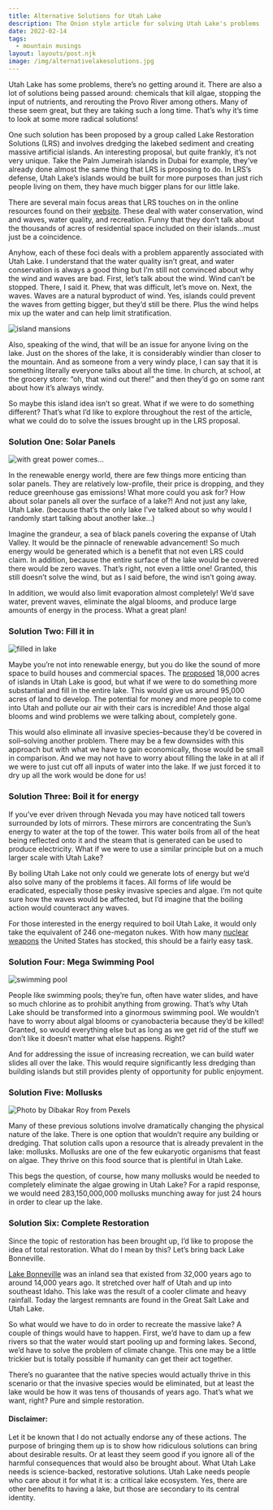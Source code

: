 ```yaml
---
title: Alternative Solutions for Utah Lake
description: The Onion style article for solving Utah Lake's problems
date: 2022-02-14
tags:
  - mountain musings
layout: layouts/post.njk
image: /img/alternativelakesolutions.jpg
---
```


Utah Lake has some problems, there’s no getting around it. There are also a lot of solutions being passed around: chemicals that kill algae, stopping the input of nutrients, and rerouting the Provo River among others. Many of these seem great, but they are taking such a long time. That’s why it’s time to look at some more radical solutions!

One such solution has been proposed by a group called Lake Restoration Solutions (LRS) and involves dredging the lakebed sediment and creating massive artificial islands. An interesting proposal, but quite frankly, it’s not very unique. Take the Palm Jumeirah islands in Dubai for example, they’ve already done almost the same thing that LRS is proposing to do. In LRS’s defense, Utah Lake’s islands would be built for more purposes than just rich people living on them, they have much bigger plans for our little lake.

There are several main focus areas that LRS touches on in the online resources found on their [website](https://www.lakerestorationsolutions.com 'LRS website'). These deal with water conservation, wind and waves, water quality, and recreation. Funny that they don’t talk about the thousands of acres of residential space included on their islands…must just be a coincidence.

Anyhow, each of these foci deals with a problem apparently associated with Utah Lake. I understand that the water quality isn’t great, and water conservation is always a good thing but I’m still not convinced about why the wind and waves are bad. First, let’s talk about the wind. Wind can’t be stopped. There, I said it. Phew, that was difficult, let’s move on. Next, the waves. Waves are a natural byproduct of wind. Yes, islands could prevent the waves from getting bigger, but they’d still be there. Plus the wind helps mix up the water and can help limit stratification.

<img src="/img/lakeislands.jpg" alt="island mansions" class="left">

Also, speaking of the wind, that will be an issue for anyone living on the lake. Just on the shores of the lake, it is considerably windier than closer to the mountain. And as someone from a very windy place, I can say that it is something literally everyone talks about all the time. In church, at school, at the grocery store: “oh, that wind out there!” and then they’d go on some rant about how it’s always windy.

So maybe this island idea isn’t so great. What if we were to do something different?  That’s what I’d like to explore throughout the rest of the article, what we could do to solve the issues brought up in the LRS proposal.

### Solution One: Solar Panels
<img src="/img/solarPanels.jpg" alt="with great power comes..." class="right">

In the renewable energy world, there are few things more enticing than solar panels. They are relatively low-profile, their price is dropping, and they reduce greenhouse gas emissions! What more could you ask for? How about solar panels all over the surface of a lake?! And not just any lake, Utah Lake. (because that’s the only lake I’ve talked about so why would I randomly start talking about another lake…)

Imagine the grandeur, a sea of black panels covering the expanse of Utah Valley. It would be the pinnacle of renewable advancement! So much energy would be generated which is a benefit that not even LRS could claim. In addition, because the entire surface of the lake would be covered there would be zero waves. That’s right, not even a little one! Granted, this still doesn’t solve the wind, but as I said before, the wind isn’t going away. 

In addition, we would also limit evaporation almost completely! We’d save water, prevent waves, eliminate the algal blooms, and produce large amounts of energy in the process. What a great plan!

### Solution Two: Fill it in
<img src="/img/utah_lake_corn.jpg" alt="filled in lake" class="left">

Maybe you’re not into renewable energy, but you do like the sound of more space to build houses and commercial spaces. The [proposed](https://www.spk.usace.army.mil/Missions/Regulatory/Utah-Lake-Restoration-Project/ 'LRS proposal') 18,000 acres of islands in Utah Lake is good, but what if we were to do something more substantial and fill in the entire lake. This would give us around 95,000 acres of land to develop. The potential for money and more people to come into Utah and pollute our air with their cars is incredible! And those algal blooms and wind problems we were talking about, completely gone. 

This would also eliminate all invasive species–because they’d be covered in soil–solving another problem. There may be a few downsides with this approach but with what we have to gain economically, those would be small in comparison. And we may not have to worry about filling the lake in at all if we were to just cut off all inputs of water into the lake. If we just forced it to dry up all the work would be done for us!

### Solution Three: Boil it for energy
If you’ve ever driven through Nevada you may have noticed tall towers surrounded by lots of mirrors. These mirrors are concentrating the Sun’s energy to water at the top of the tower. This water boils from all of the heat being reflected onto it and the steam that is generated can be used to produce electricity. What if we were to use a similar principle but on a much larger scale with Utah Lake?

By boiling Utah Lake not only could we generate lots of energy but we’d also solve many of the problems it faces. All forms of life would be eradicated, especially those pesky invasive species and algae. I’m not quite sure how the waves would be affected, but I’d imagine that the boiling action would counteract any waves.

For those interested in the energy required to boil Utah Lake, it would only take the equivalent of 246 one-megaton nukes. With how many [nuclear weapons](https://time.com/4893175/united-states-nuclear-weapons/ 'nukes') the United States has stocked, this should be a fairly easy task.

### Solution Four: Mega Swimming Pool
<img src="/img/WaterSlide.jpg" alt="swimming pool" class="right">

People like swimming pools; they’re fun, often have water slides, and have so much chlorine as to prohibit anything from growing. That’s why Utah Lake should be transformed into a ginormous swimming pool. We wouldn’t have to worry about algal blooms or cyanobacteria because they’d be killed! Granted, so would everything else but as long as we get rid of the stuff we don’t like it doesn’t matter what else happens. Right? 

And for addressing the issue of increasing recreation, we can build water slides all over the lake. This would require significantly less dredging than building islands but still provides plenty of opportunity for public enjoyment.

### Solution Five: Mollusks

<img src="/img/mollusk.jpg" alt="Photo by Dibakar Roy from Pexels" class="left">

Many of these previous solutions involve dramatically changing the physical nature of the lake. There is one option that wouldn’t require any building or dredging. That solution calls upon a resource that is already prevalent in the lake: mollusks. Mollusks are one of the few eukaryotic organisms that feast on algae. They thrive on this food source that is plentiful in Utah Lake.

This begs the question, of course, how many mollusks would be needed to completely eliminate the algae growing in Utah Lake? For a rapid response, we would need 283,150,000,000 mollusks munching away for just 24 hours in order to clear up the lake.

### Solution Six: Complete Restoration
Since the topic of restoration has been brought up, I’d like to propose the idea of total restoration. What do I mean by this? Let’s bring back Lake Bonneville. 

[Lake Bonneville](https://blog.lib.utah.edu/visualizing-extent-prehistoric-lake-bonneville/ 'bonneville') was an inland sea that existed from 32,000 years ago to around 14,000 years ago. It stretched over half of Utah and up into southeast Idaho. This lake was the result of a cooler climate and heavy rainfall. Today the largest remnants are found in the Great Salt Lake and Utah Lake. 

So what would we have to do in order to recreate the massive lake? A couple of things would have to happen. First, we’d have to dam up a few rivers so that the water would start pooling up and forming lakes. Second, we’d have to solve the problem of climate change. This one may be a little trickier but is totally possible if humanity can get their act together.

There’s no guarantee that the native species would actually thrive in this scenario or that the invasive species would be eliminated, but at least the lake would be how it was tens of thousands of years ago. That’s what we want, right? Pure and simple restoration.


#### Disclaimer:
Let it be known that I do not actually endorse any of these actions. The purpose of bringing them up is to show how ridiculous solutions can bring about desirable results. Or at least they seem good if you ignore all of the harmful consequences that would also be brought about. What Utah Lake needs is science-backed, restorative solutions. Utah Lake needs people who care about it for what it is: a critical lake ecosystem. Yes, there are other benefits to having a lake, but those are secondary to its central identity.